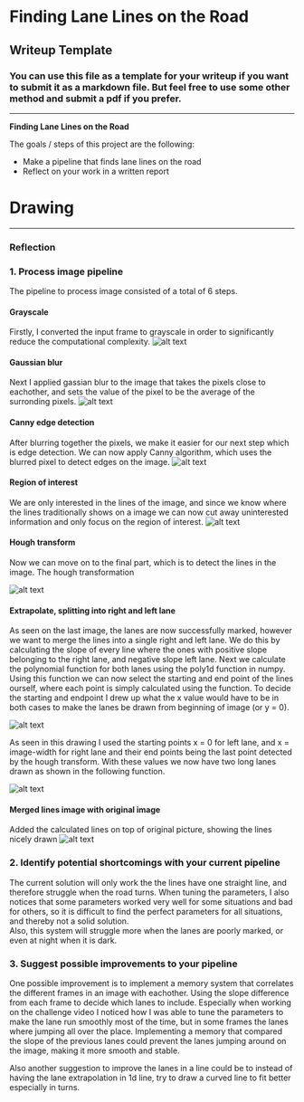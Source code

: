 # **Finding Lane Lines on the Road** 

## Writeup Template

### You can use this file as a template for your writeup if you want to submit it as a markdown file. But feel free to use some other method and submit a pdf if you prefer.

---

**Finding Lane Lines on the Road**

The goals / steps of this project are the following:
* Make a pipeline that finds lane lines on the road
* Reflect on your work in a written report


[//]: # (Image References)

[gray_solidWhiteCurve]: ./test_images_output/gray_solidWhiteCurve.jpg "Grayscale"
[blur_solidWhiteCurve]: ./test_images_output/blur_solidWhiteCurve.jpg "Gaussian blur"
[canny_solidWhiteCurve]: ./test_images_output/canny_solidWhiteCurve.jpg "Canny edge detection"
[roi_solidWhiteCurve]: ./test_images_output/roi_solidWhiteCurve.jpg "Region of interest mask"
[hough_solidWhiteCurve]: ./test_images_output/hough_solidWhiteCurve.jpg "Hough transform"
[lines_solidWhiteCurve]: ./test_images_output/lines_solidWhiteCurve.jpg "Lines drawn"
[solidWhiteCurve]: ./test_images_output/solidWhiteCurve.jpg "End product"

# Drawing
[sdc_p1_drawing]: sdc_p1_drawing.jpg "Drawing solution"

---

### Reflection

### 1. Process image pipeline

The pipeline to process image consisted of a total of 6 steps.

#### Grayscale
Firstly, I converted the input frame to grayscale in order to significantly reduce the computational complexity. 
![alt text][gray_solidWhiteCurve] 

#### Gaussian blur
Next I applied gassian blur to the image that takes the pixels close to eachother, and sets the value of the pixel to be the average of the surronding pixels. 
![alt text][blur_solidWhiteCurve] 

#### Canny edge detection
After blurring together the pixels, we make it easier for our next step which is edge detection. We can now apply Canny algorithm, which uses the blurred pixel to detect edges on the image. 
![alt text][canny_solidWhiteCurve]

#### Region of interest
We are only interested in the lines of the image, and since we know where the lines traditionally shows on a image we can now cut away uninterested information and only focus on the region of interest.
![alt text][roi_solidWhiteCurve]

#### Hough transform
Now we can move on to the final part, which is to detect the lines in the image. The hough transformation 

![alt text][hough_solidWhiteCurve]

#### Extrapolate, splitting into right and left lane
As seen on the last image, the lanes are now successfully marked, however we want to merge the lines into a single right and left lane. We do this by calculating the slope of every line where the ones with positive slope belonging to the right lane, and negative slope left lane. Next we calculate the polynomial function for both lanes using the poly1d function in numpy. Using this function we can now select the starting and end point of the lines ourself, where each point is simply calculated using the function. To decide the starting and endpoint I drew up what the x value would have to be in both cases to make the lanes be drawn from beginning of image (or y = 0). 

![alt text][sdc_p1_drawing]

As seen in this drawing I used the starting points x = 0 for left lane, and x = image-width for right lane and their end points being the last point detected by the hough transform. With these values we now have two long lanes drawn as shown in the following function.

![alt text][lines_solidWhiteCurve]

#### Merged lines image with original image
Added the calculated lines on top of original picture, showing the lines nicely drawn
![alt text][solidWhiteCurve]

### 2. Identify potential shortcomings with your current pipeline

The current solution will only work the the lines have one straight line, and therefore struggle when the road turns. When tuning the parameters, I also notices that some parameters worked very well for some situations and bad for others, so it is difficult to find the perfect parameters for all situations, and thereby not a solid solution.  
Also, this system will struggle more when the lanes are poorly marked, or even at night when it is dark.


### 3. Suggest possible improvements to your pipeline

One possible improvement is to implement a memory system that correlates the different frames in an image with eachother. Using the slope difference from each frame to decide which lanes to include. Especially when working on the challenge video I noticed how I was able to tune the parameters to make the lane run smoothly most of the time, but in some frames the lanes where jumping all over the place. Implementing a memory that compared the slope of the previous lanes could prevent the lanes jumping around on the image, making it more smooth and stable.

Also another suggestion to improve the lanes in a line could be to instead of having the lane extrapolation in 1d line, try to draw a curved line to fit better especially in turns.

